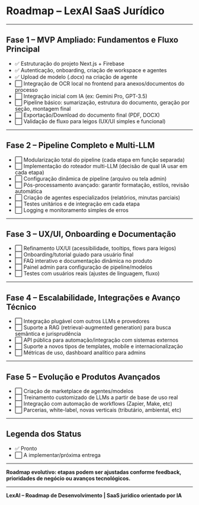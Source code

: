 # Roadmap – LexAI SaaS Jurídico

---

## Fase 1 – MVP Ampliado: Fundamentos e Fluxo Principal

- ✅ Estruturação do projeto Next.js + Firebase
- ✅ Autenticação, onboarding, criação de workspace e agentes
- ✅ Upload de modelo (.docx) na criação de agente
- ⬜ Integração de OCR local no frontend para anexos/documentos do processo
- ⬜ Integração inicial com IA (ex: Gemini Pro, GPT-3.5)
- ⬜ Pipeline básico: sumarização, estrutura do documento, geração por seção, montagem final
- ⬜ Exportação/Download do documento final (PDF, DOCX)
- ⬜ Validação de fluxo para leigos (UX/UI simples e funcional)

---

## Fase 2 – Pipeline Completo e Multi-LLM

- ⬜ Modularização total do pipeline (cada etapa em função separada)
- ⬜ Implementação do roteador multi-LLM (decisão de qual IA usar em cada etapa)
- ⬜ Configuração dinâmica de pipeline (arquivo ou tela admin)
- ⬜ Pós-processamento avançado: garantir formatação, estilos, revisão automática
- ⬜ Criação de agentes especializados (relatórios, minutas parciais)
- ⬜ Testes unitários e de integração em cada etapa
- ⬜ Logging e monitoramento simples de erros

---

## Fase 3 – UX/UI, Onboarding e Documentação

- ⬜ Refinamento UX/UI (acessibilidade, tooltips, flows para leigos)
- ⬜ Onboarding/tutorial guiado para usuário final
- ⬜ FAQ interativo e documentação dinâmica no produto
- ⬜ Painel admin para configuração de pipeline/modelos
- ⬜ Testes com usuários reais (ajustes de linguagem, fluxo)

---

## Fase 4 – Escalabilidade, Integrações e Avanço Técnico

- ⬜ Integração plugável com outros LLMs e provedores
- ⬜ Suporte a RAG (retrieval-augmented generation) para busca semântica e jurisprudência
- ⬜ API pública para automação/integração com sistemas externos
- ⬜ Suporte a novos tipos de templates, mobile e internacionalização
- ⬜ Métricas de uso, dashboard analítico para admins

---

## Fase 5 – Evolução e Produtos Avançados

- ⬜ Criação de marketplace de agentes/modelos
- ⬜ Treinamento customizado de LLMs a partir de base de uso real
- ⬜ Integração com automação de workflows (Zapier, Make, etc)
- ⬜ Parcerias, white-label, novas verticais (tributário, ambiental, etc)

---

## Legenda dos Status

- ✅ Pronto
- ⬜ A implementar/próxima entrega

---

**Roadmap evolutivo: etapas podem ser ajustadas conforme feedback, prioridades de negócio ou avanços tecnológicos.**

---

**LexAI – Roadmap de Desenvolvimento | SaaS jurídico orientado por IA**
